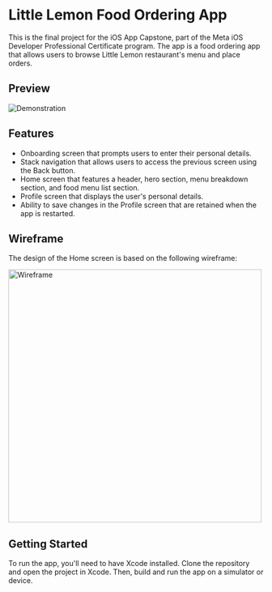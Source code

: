 # Little Lemon Food Ordering App

This is the final project for the iOS App Capstone, part of the Meta iOS Developer Professional Certificate program. The app is a food ordering app that allows users to browse Little Lemon restaurant's menu and place orders.

## Preview

![Demonstration](https://user-images.githubusercontent.com/93353925/227747468-3e923704-873f-4a06-8bbb-8fad77580034.gif)
## Features

- Onboarding screen that prompts users to enter their personal details.
- Stack navigation that allows users to access the previous screen using the Back button.
- Home screen that features a header, hero section, menu breakdown section, and food menu list section.
- Profile screen that displays the user's personal details.
- Ability to save changes in the Profile screen that are retained when the app is restarted.
## Wireframe

The design of the Home screen is based on the following wireframe:



<img width="500" alt="Wireframe" src="https://user-images.githubusercontent.com/93353925/227747759-133a6613-06cb-4797-95f1-37a668c8be67.png">

## Getting Started

To run the app, you'll need to have Xcode installed. Clone the repository and open the project in Xcode. Then, build and run the app on a simulator or device.
